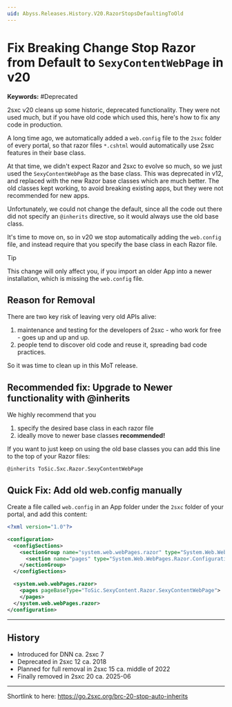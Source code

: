 ```yaml
---
uid: Abyss.Releases.History.V20.RazorStopsDefaultingToOld
---
```


# Fix Breaking Change Stop Razor from Default to `SexyContentWebPage` in v20

**Keywords:** #Deprecated

2sxc v20 cleans up some historic, deprecated functionality.
They were not used much, but if you have old code which used this, here's how to fix any code in production.

A long time ago, we automatically added a `web.config` file to the `2sxc` folder of every portal,
so that razor files `*.cshtml` would automatically use 2sxc features in their base class.

At that time, we didn't expect Razor and 2sxc to evolve so much, so we just used the `SexyContentWebPage` as the base class.
This was deprecated in v12, and replaced with the new Razor base classes which are much better.
The old classes kept working, to avoid breaking existing apps, but they were not recommended for new apps.

Unfortunately, we could not change the default, since all the code out there
did not specify an `@inherits` directive, so it would always use the old base class.

It's time to move on, so in v20 we stop automatically adding the `web.config` file, and instead require that you specify the base class in each Razor file.

> [!TIP]
> This change will only affect you, if you import an older App into a newer installation,
> which is missing the `web.config` file.

## Reason for Removal

There are two key risk of leaving very old APIs alive:

1. maintenance and testing for the developers of 2sxc - who work for free - goes up and up and up.
1. people tend to discover old code and reuse it, spreading bad code practices.

So it was time to clean up in this MoT release.

## Recommended fix: Upgrade to Newer functionality with @inherits

We highly recommend that you

1. specify the desired base class in each razor file
1. ideally move to newer base classes **recommended!**

If you want to just keep on using the old base classes you can add this line to the top of your Razor files:

```razor
@inherits ToSic.Sxc.Razor.SexyContentWebPage
```



## Quick Fix: Add old web.config manually

Create a file called `web.config` in an App folder under the `2sxc` folder of your portal, and add this content:

```xml
<?xml version="1.0"?>

<configuration>
  <configSections>
    <sectionGroup name="system.web.webPages.razor" type="System.Web.WebPages.Razor.Configuration.RazorWebSectionGroup, System.Web.WebPages.Razor">
      <section name="pages" type="System.Web.WebPages.Razor.Configuration.RazorPagesSection, System.Web.WebPages.Razor" requirePermission="false" />
    </sectionGroup>
  </configSections>

  <system.web.webPages.razor>
    <pages pageBaseType="ToSic.SexyContent.Razor.SexyContentWebPage">
    </pages>
  </system.web.webPages.razor>
</configuration>
```


---

## History

* Introduced for DNN ca. 2sxc 7
* Deprecated in 2sxc 12 ca. 2018
* Planned for full removal in 2sxc 15 ca. middle of 2022
* Finally removed in 2sxc 20 ca. 2025-06

---

Shortlink to here: <https://go.2sxc.org/brc-20-stop-auto-inherits>
